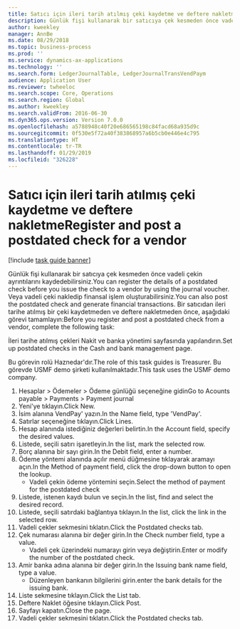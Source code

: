 ```yaml
---
title: Satıcı için ileri tarih atılmış çeki kaydetme ve deftere nakletme
description: Günlük fişi kullanarak bir satıcıya çek kesmeden önce vadeli çekin ayrıntılarını kaydedebilirsiniz.
author: kweekley
manager: AnnBe
ms.date: 08/29/2018
ms.topic: business-process
ms.prod: ''
ms.service: dynamics-ax-applications
ms.technology: ''
ms.search.form: LedgerJournalTable, LedgerJournalTransVendPaym
audience: Application User
ms.reviewer: twheeloc
ms.search.scope: Core, Operations
ms.search.region: Global
ms.author: kweekley
ms.search.validFrom: 2016-06-30
ms.dyn365.ops.version: Version 7.0.0
ms.openlocfilehash: a5788948c40f20e686565198c84facd68a935d9c
ms.sourcegitcommit: 0f530e5f72a40f383868957a6b5cb0e446e4c795
ms.translationtype: HT
ms.contentlocale: tr-TR
ms.lasthandoff: 01/29/2019
ms.locfileid: "326228"
---
```

# <a name="register-and-post-a-postdated-check-for-a-vendor"></a><span data-ttu-id="cd1f1-103">Satıcı için ileri tarih atılmış çeki kaydetme ve deftere nakletme</span><span class="sxs-lookup"><span data-stu-id="cd1f1-103">Register and post a postdated check for a vendor</span></span>

[!include [task guide banner](../../includes/task-guide-banner.md)]

<span data-ttu-id="cd1f1-104">Günlük fişi kullanarak bir satıcıya çek kesmeden önce vadeli çekin ayrıntılarını kaydedebilirsiniz.</span><span class="sxs-lookup"><span data-stu-id="cd1f1-104">You can register the details of a postdated check before you issue the check to a vendor by using the journal voucher.</span></span> <span data-ttu-id="cd1f1-105">Veya vadeli çeki nakledip finansal işlem oluşturabilirsiniz.</span><span class="sxs-lookup"><span data-stu-id="cd1f1-105">You can also post the postdated check and generate financial transactions.</span></span> <span data-ttu-id="cd1f1-106">Bir satıcıdan ileri tarihe atılmış bir çeki kaydetmeden ve deftere nakletmeden önce, aşağıdaki görevi tamamlayın:</span><span class="sxs-lookup"><span data-stu-id="cd1f1-106">Before you register and post a postdated check from a vendor, complete the following task:</span></span> 

<span data-ttu-id="cd1f1-107">İleri tarihe atılmış çekleri Nakit ve banka yönetimi sayfasında yapılandırın.</span><span class="sxs-lookup"><span data-stu-id="cd1f1-107">Set up postdated checks in the Cash and bank management page.</span></span> 



<span data-ttu-id="cd1f1-108">Bu görevin rolü Haznedar'dır.</span><span class="sxs-lookup"><span data-stu-id="cd1f1-108">The role of this task guides is Treasurer.</span></span> <span data-ttu-id="cd1f1-109">Bu görevde USMF demo şirketi kullanılmaktadır.</span><span class="sxs-lookup"><span data-stu-id="cd1f1-109">This task uses the USMF demo company.</span></span>

1. <span data-ttu-id="cd1f1-110">Hesaplar > Ödemeler > Ödeme günlüğü seçeneğine gidin</span><span class="sxs-lookup"><span data-stu-id="cd1f1-110">Go to Acounts payable > Payments > Payment journal</span></span>
2. <span data-ttu-id="cd1f1-111">Yeni'ye tıklayın.</span><span class="sxs-lookup"><span data-stu-id="cd1f1-111">Click New.</span></span>
3. <span data-ttu-id="cd1f1-112">İsim alanına VendPay' yazın.</span><span class="sxs-lookup"><span data-stu-id="cd1f1-112">In the Name field, type 'VendPay'.</span></span>
4. <span data-ttu-id="cd1f1-113">Satırlar seçeneğine tıklayın.</span><span class="sxs-lookup"><span data-stu-id="cd1f1-113">Click Lines.</span></span>
5. <span data-ttu-id="cd1f1-114">Hesap alanında istediğiniz değerleri belirtin.</span><span class="sxs-lookup"><span data-stu-id="cd1f1-114">In the Account field, specify the desired values.</span></span>
6. <span data-ttu-id="cd1f1-115">Listede, seçili satırı işaretleyin.</span><span class="sxs-lookup"><span data-stu-id="cd1f1-115">In the list, mark the selected row.</span></span>
7. <span data-ttu-id="cd1f1-116">Borç alanına bir sayı girin.</span><span class="sxs-lookup"><span data-stu-id="cd1f1-116">In the Debit field, enter a number.</span></span>
8. <span data-ttu-id="cd1f1-117">Ödeme yöntemi alanında açılır menü düğmesine tıklayarak aramayı açın.</span><span class="sxs-lookup"><span data-stu-id="cd1f1-117">In the Method of payment field, click the drop-down button to open the lookup.</span></span>
    * <span data-ttu-id="cd1f1-118">Vadeli çekin ödeme yöntemini seçin.</span><span class="sxs-lookup"><span data-stu-id="cd1f1-118">Select the method of payment for the postdated check</span></span>  
9. <span data-ttu-id="cd1f1-119">Listede, istenen kaydı bulun ve seçin.</span><span class="sxs-lookup"><span data-stu-id="cd1f1-119">In the list, find and select the desired record.</span></span>
10. <span data-ttu-id="cd1f1-120">Listede, seçili satırdaki bağlantıya tıklayın.</span><span class="sxs-lookup"><span data-stu-id="cd1f1-120">In the list, click the link in the selected row.</span></span>
11. <span data-ttu-id="cd1f1-121">Vadeli çekler sekmesini tıklatın.</span><span class="sxs-lookup"><span data-stu-id="cd1f1-121">Click the Postdated checks tab.</span></span>
12. <span data-ttu-id="cd1f1-122">Çek numarası alanına bir değer girin.</span><span class="sxs-lookup"><span data-stu-id="cd1f1-122">In the Check number field, type a value.</span></span>
    * <span data-ttu-id="cd1f1-123">Vadeli çek üzerindeki numarayı girin veya değiştirin.</span><span class="sxs-lookup"><span data-stu-id="cd1f1-123">Enter or modify the number of the postdated check.</span></span>  
13. <span data-ttu-id="cd1f1-124">Amir banka adına alanına bir değer girin.</span><span class="sxs-lookup"><span data-stu-id="cd1f1-124">In the Issuing bank name field, type a value.</span></span>
    * <span data-ttu-id="cd1f1-125">Düzenleyen bankanın bilgilerini girin.</span><span class="sxs-lookup"><span data-stu-id="cd1f1-125">enter the bank details for the issuing bank.</span></span>  
14. <span data-ttu-id="cd1f1-126">Liste sekmesine tıklayın.</span><span class="sxs-lookup"><span data-stu-id="cd1f1-126">Click the List tab.</span></span>
15. <span data-ttu-id="cd1f1-127">Deftere Naklet öğesine tıklayın.</span><span class="sxs-lookup"><span data-stu-id="cd1f1-127">Click Post.</span></span>
16. <span data-ttu-id="cd1f1-128">Sayfayı kapatın.</span><span class="sxs-lookup"><span data-stu-id="cd1f1-128">Close the page.</span></span>
17. <span data-ttu-id="cd1f1-129">Vadeli çekler sekmesini tıklatın.</span><span class="sxs-lookup"><span data-stu-id="cd1f1-129">Click the Postdated checks tab.</span></span>

